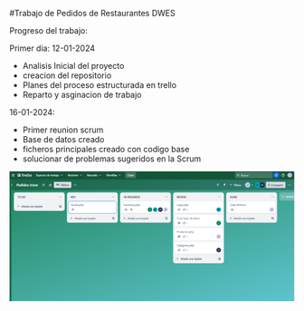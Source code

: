 #Trabajo de Pedidos de Restaurantes DWES

Progreso del trabajo:

Primer dia: 12-01-2024
  - Analisis Inicial del proyecto
  - creacion del repositorio
  - Planes del proceso estructurada en trello
  - Reparto y asginacion de trabajo

16-01-2024:
  - Primer reunion scrum
  - Base de datos creado
  - ficheros principales creado con codigo base
  - solucionar de problemas sugeridos en la Scrum

  ![](https://github.com/icabcha/Pedidos/blob/main/img/Trello%201.PNG)
